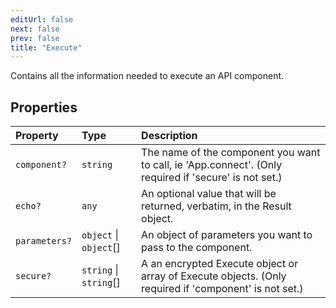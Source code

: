 ```yaml
---
editUrl: false
next: false
prev: false
title: "Execute"
---
```


Contains all the information needed to execute an API component.

## Properties

| Property | Type | Description |
| :------ | :------ | :------ |
| `component?` | `string` | The name of the component you want to call, ie 'App.connect'. (Only required if 'secure' is not set.) |
| `echo?` | `any` | An optional value that will be returned, verbatim, in the Result object. |
| `parameters?` | `object` \| `object`[] | An object of parameters you want to pass to the component. |
| `secure?` | `string` \| `string`[] | A an encrypted Execute object or array of Execute objects. (Only required if 'component' is not set.) |

